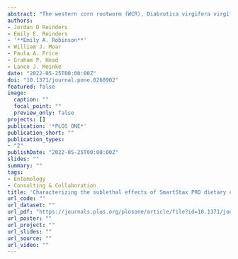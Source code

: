 ```yaml
---
abstract: "The western corn rootworm (WCR), Diabrotica virgifera virgifera LeConte, is an economically important pest of field corn (Zea mays L.) across the United States (U.S.) Corn Belt. Repeated use of transgenic hybrids expressing Bacillus thuringiensis (Bt) proteins has selected for field-evolved resistance to all current rootworm-active Bt proteins. The newest product available for WCR management is SmartStax® PRO, a rootworm-active pyramid containing Cry3Bb1, Cry34/35Ab1 [now reclassified as Gpp34Ab1/Tpp35Ab1] and a new mode of action, DvSnf7 dsRNA. Understanding the fitness of adult WCR after dietary exposure to SmartStax® PRO will identify potential impacts on WCR population dynamics and inform efforts to optimize resistance management strategies. Therefore, the objective of the present study was to characterize the effect of SmartStax® PRO dietary exposure on WCR life history traits. Adult WCR were collected during 2018 and 2019 from emergence tents placed over replicated field plots of SmartStax® PRO or non-rootworm Bt corn at a site with a history of rootworm-Bt trait use and suspected resistance to Cry3Bb1 and Cry34/35Ab1. Adult survival was reduced by 97.1–99.7% in SmartStax® PRO plots relative to the non-rootworm Bt corn plots during the study. Individual male/female pairs were fed different diets of ear tissue to simulate lifetime or adult exposure. Life history parameters measured included adult longevity, adult head capsule width, lifetime female egg production, and egg viability. Results indicate that lifetime or adult exposure to SmartStax® PRO significantly reduced adult longevity and lifetime egg production. Larval exposure to SmartStax® PRO significantly reduced WCR adult size. Results from this study collectively suggest that SmartStax® PRO may negatively impact WCR life history traits, which may lead to reduced population growth when deployed in an area with WCR resistance to Bt traits."
authors:
- Jordan D Reinders
- Emily E. Reinders
- '**Emily A. Robinson**'
- William J. Moar
- Paula A. Price
- Graham P. Head
- Lance J. Meinke
date: "2022-05-25T00:00:00Z"
doi: "10.1371/journal.pone.0268902"  
featured: false
image:
  caption: ""
  focal_point: ""
  preview_only: false
projects: []
publication: '*PLOS ONE*'
publication_short: ""
publication_types:
- "2"
publishDate: "2022-05-25T00:00:00Z"
slides: ""
summary: ""
tags:
- Entomology
- Consulting & Collaboration
title: 'Characterizing the sublethal effects of SmartStax PRO dietary exposure on life history traits of 1the western corn rootworm, Diabrotica virgifera virgifera LeConte'
url_code: ""
url_dataset: ""
url_pdf: "https://journals.plos.org/plosone/article/file?id=10.1371/journal.pone.0268902&type=printable"
url_poster: ""
url_project: ""
url_slides: ""
url_source: ""
url_video: ""
---
```

